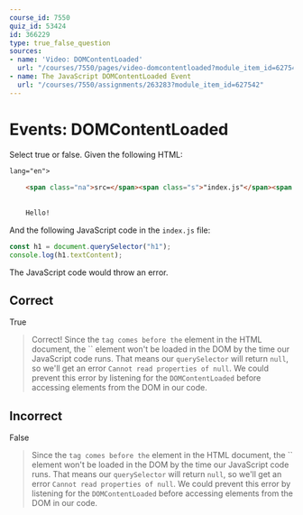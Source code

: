 ```yaml
---
course_id: 7550
quiz_id: 53424
id: 366229
type: true_false_question
sources:
- name: 'Video: DOMContentLoaded'
  url: "/courses/7550/pages/video-domcontentloaded?module_item_id=627541"
- name: The JavaScript DOMContentLoaded Event
  url: "/courses/7550/assignments/263283?module_item_id=627542"
---
```


# Events: DOMContentLoaded

Select true or false. Given the following HTML:

```html
lang="en">
  
    <span class="na">src=</span><span class="s">"index.js"</span><span class="nt">>
  
  
    Hello!
```

And the following JavaScript code in the `index.js` file:

```javascript
const h1 = document.querySelector("h1");
console.log(h1.textContent);
```

The JavaScript code would throw an error.

## Correct

True

> Correct! Since the `` tag comes before the `` element in the HTML document, the
> `` element won't be loaded in the DOM by the time our JavaScript code runs. That
> means our `querySelector` will return `null`, so we'll get an error `Cannot read
> properties of null`. We could prevent this error by listening for the
> `DOMContentLoaded` before accessing elements from the DOM in our code.

## Incorrect

False

> Since the `` tag comes before the `` element in the HTML document, the ``
> element won't be loaded in the DOM by the time our JavaScript code runs. That
> means our `querySelector` will return `null`, so we'll get an error `Cannot read
> properties of null`. We could prevent this error by listening for the
> `DOMContentLoaded` before accessing elements from the DOM in our code.
